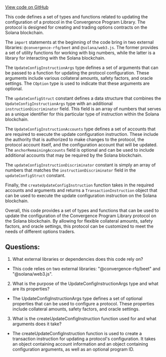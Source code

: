 [View code on GitHub](https://github.com/convergence-rfq/convergence-program-library/risk-engine/js/generated/instructions/updateConfig.d.ts)

This code defines a set of types and functions related to updating the configuration of a protocol in the Convergence Program Library. The protocol is designed for creating and trading options contracts on the Solana blockchain. 

The `import` statements at the beginning of the code bring in two external libraries: `@convergence-rfq/beet` and `@solana/web3.js`. The former provides a set of utility functions for working with big numbers, while the latter is a library for interacting with the Solana blockchain.

The `UpdateConfigInstructionArgs` type defines a set of arguments that can be passed to a function for updating the protocol configuration. These arguments include various collateral amounts, safety factors, and oracle settings. The `COption` type is used to indicate that these arguments are optional.

The `updateConfigStruct` constant defines a data structure that combines the `UpdateConfigInstructionArgs` type with an additional `instructionDiscriminator` field. This field is an array of numbers that serves as a unique identifier for this particular type of instruction within the Solana blockchain.

The `UpdateConfigInstructionAccounts` type defines a set of accounts that are required to execute the update configuration instruction. These include the authority that is authorized to make changes to the protocol, the protocol account itself, and the configuration account that will be updated. The `anchorRemainingAccounts` field is optional and can be used to include additional accounts that may be required by the Solana blockchain.

The `updateConfigInstructionDiscriminator` constant is simply an array of numbers that matches the `instructionDiscriminator` field in the `updateConfigStruct` constant.

Finally, the `createUpdateConfigInstruction` function takes in the required accounts and arguments and returns a `TransactionInstruction` object that can be used to execute the update configuration instruction on the Solana blockchain.

Overall, this code provides a set of types and functions that can be used to update the configuration of the Convergence Program Library protocol on the Solana blockchain. By allowing for flexible collateral amounts, safety factors, and oracle settings, this protocol can be customized to meet the needs of different options traders.
## Questions: 
 1. What external libraries or dependencies does this code rely on?
- This code relies on two external libraries: "@convergence-rfq/beet" and "@solana/web3.js".

2. What is the purpose of the UpdateConfigInstructionArgs type and what are its properties?
- The UpdateConfigInstructionArgs type defines a set of optional properties that can be used to configure a protocol. These properties include collateral amounts, safety factors, and oracle settings.

3. What is the createUpdateConfigInstruction function used for and what arguments does it take?
- The createUpdateConfigInstruction function is used to create a transaction instruction for updating a protocol's configuration. It takes an object containing account information and an object containing configuration arguments, as well as an optional program ID.